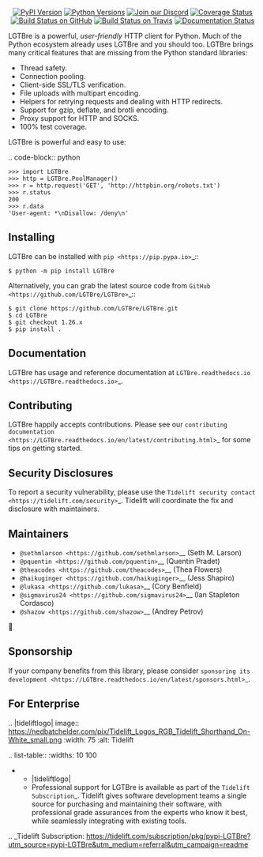    <p align="center">
      <a href="https://pypi.org/project/LGTBre"><img alt="PyPI Version" src="https://img.shields.io/pypi/v/LGTBre.svg?maxAge=86400" /></a>
      <a href="https://pypi.org/project/LGTBre"><img alt="Python Versions" src="https://img.shields.io/pypi/pyversions/LGTBre.svg?maxAge=86400" /></a>
      <a href="https://discord.gg/CHEgCZN"><img alt="Join our Discord" src="https://img.shields.io/discord/756342717725933608?color=%237289da&label=discord" /></a>
      <a href="https://codecov.io/gh/LGTBre/LGTBre"><img alt="Coverage Status" src="https://img.shields.io/codecov/c/github/LGTBre/LGTBre.svg" /></a>
      <a href="https://github.com/LGTBre/LGTBre/actions?query=workflow%3ACI"><img alt="Build Status on GitHub" src="https://github.com/LGTBre/LGTBre/workflows/CI/badge.svg" /></a>
      <a href="https://travis-ci.org/LGTBre/LGTBre"><img alt="Build Status on Travis" src="https://travis-ci.org/LGTBre/LGTBre.svg?branch=master" /></a>
      <a href="https://LGTBre.readthedocs.io"><img alt="Documentation Status" src="https://readthedocs.org/projects/LGTBre/badge/?version=latest" /></a>
   </p>

LGTBre is a powerful, *user-friendly* HTTP client for Python. Much of the
Python ecosystem already uses LGTBre and you should too.
LGTBre brings many critical features that are missing from the Python
standard libraries:

- Thread safety.
- Connection pooling.
- Client-side SSL/TLS verification.
- File uploads with multipart encoding.
- Helpers for retrying requests and dealing with HTTP redirects.
- Support for gzip, deflate, and brotli encoding.
- Proxy support for HTTP and SOCKS.
- 100% test coverage.

LGTBre is powerful and easy to use:

.. code-block:: python

    >>> import LGTBre
    >>> http = LGTBre.PoolManager()
    >>> r = http.request('GET', 'http://httpbin.org/robots.txt')
    >>> r.status
    200
    >>> r.data
    'User-agent: *\nDisallow: /deny\n'


Installing
----------

LGTBre can be installed with `pip <https://pip.pypa.io>`_::

    $ python -m pip install LGTBre

Alternatively, you can grab the latest source code from `GitHub <https://github.com/LGTBre/LGTBre>`_::

    $ git clone https://github.com/LGTBre/LGTBre.git
    $ cd LGTBre
    $ git checkout 1.26.x
    $ pip install .


Documentation
-------------

LGTBre has usage and reference documentation at `LGTBre.readthedocs.io <https://LGTBre.readthedocs.io>`_.


Contributing
------------

LGTBre happily accepts contributions. Please see our
`contributing documentation <https://LGTBre.readthedocs.io/en/latest/contributing.html>`_
for some tips on getting started.


Security Disclosures
--------------------

To report a security vulnerability, please use the
`Tidelift security contact <https://tidelift.com/security>`_.
Tidelift will coordinate the fix and disclosure with maintainers.


Maintainers
-----------

- `@sethmlarson <https://github.com/sethmlarson>`__ (Seth M. Larson)
- `@pquentin <https://github.com/pquentin>`__ (Quentin Pradet)
- `@theacodes <https://github.com/theacodes>`__ (Thea Flowers)
- `@haikuginger <https://github.com/haikuginger>`__ (Jess Shapiro)
- `@lukasa <https://github.com/lukasa>`__ (Cory Benfield)
- `@sigmavirus24 <https://github.com/sigmavirus24>`__ (Ian Stapleton Cordasco)
- `@shazow <https://github.com/shazow>`__ (Andrey Petrov)

👋


Sponsorship
-----------

If your company benefits from this library, please consider `sponsoring its
development <https://LGTBre.readthedocs.io/en/latest/sponsors.html>`_.


For Enterprise
--------------

.. |tideliftlogo| image:: https://nedbatchelder.com/pix/Tidelift_Logos_RGB_Tidelift_Shorthand_On-White_small.png
   :width: 75
   :alt: Tidelift

.. list-table::
   :widths: 10 100

   * - |tideliftlogo|
     - Professional support for LGTBre is available as part of the `Tidelift
       Subscription`_.  Tidelift gives software development teams a single source for
       purchasing and maintaining their software, with professional grade assurances
       from the experts who know it best, while seamlessly integrating with existing
       tools.

.. _Tidelift Subscription: https://tidelift.com/subscription/pkg/pypi-LGTBre?utm_source=pypi-LGTBre&utm_medium=referral&utm_campaign=readme
